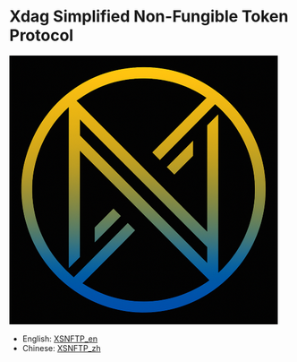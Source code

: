 # Xdag Simplified Non-Fungible Token Protocol
![](./docs/XSNFTPlogo.png)
- English: [XSNFTP_en](./docs/Xdag%20Simplified%20Non-Fungible%20Token%20Protocol_en.md)
- Chinese: [XSNFTP_zh](./docs/Xdag%20Simplified%20Non-Fungible%20Token%20Protocol_zh.md)
